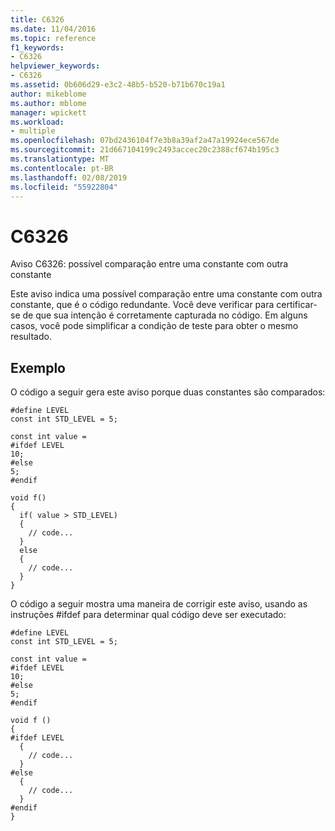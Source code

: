 ```yaml
---
title: C6326
ms.date: 11/04/2016
ms.topic: reference
f1_keywords:
- C6326
helpviewer_keywords:
- C6326
ms.assetid: 0b606d29-e3c2-48b5-b520-b71b670c19a1
author: mikeblome
ms.author: mblome
manager: wpickett
ms.workload:
- multiple
ms.openlocfilehash: 07bd2436104f7e3b8a39af2a47a19924ece567de
ms.sourcegitcommit: 21d667104199c2493accec20c2388cf674b195c3
ms.translationtype: MT
ms.contentlocale: pt-BR
ms.lasthandoff: 02/08/2019
ms.locfileid: "55922804"
---
```

# <a name="c6326"></a>C6326
Aviso C6326: possível comparação entre uma constante com outra constante

 Este aviso indica uma possível comparação entre uma constante com outra constante, que é o código redundante. Você deve verificar para certificar-se de que sua intenção é corretamente capturada no código. Em alguns casos, você pode simplificar a condição de teste para obter o mesmo resultado.

## <a name="example"></a>Exemplo
 O código a seguir gera este aviso porque duas constantes são comparados:

```
#define LEVEL
const int STD_LEVEL = 5;

const int value =
#ifdef LEVEL
10;
#else
5;
#endif

void f()
{
  if( value > STD_LEVEL)
  {
    // code...
  }
  else
  {
    // code...
  }
}
```

 O código a seguir mostra uma maneira de corrigir este aviso, usando as instruções #ifdef para determinar qual código deve ser executado:

```
#define LEVEL
const int STD_LEVEL = 5;

const int value =
#ifdef LEVEL
10;
#else
5;
#endif

void f ()
{
#ifdef LEVEL
  {
    // code...
  }
#else
  {
    // code...
  }
#endif
}
```